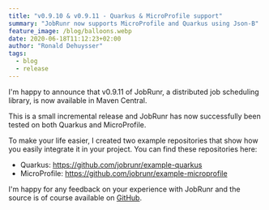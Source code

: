 ```yaml
---
title: "v0.9.10 & v0.9.11 - Quarkus & MicroProfile support"
summary: "JobRunr now supports MicroProfile and Quarkus using Json-B"
feature_image: /blog/balloons.webp
date: 2020-06-18T11:12:23+02:00
author: "Ronald Dehuysser"
tags:
  - blog
  - release
---
```

I'm happy to announce that v0.9.11 of JobRunr, a distributed job scheduling library, is now available in Maven Central.

This is a small incremental release and JobRunr has now successfully been tested on both Quarkus and MicroProfile.

To make your life easier, I created two example repositories that show how you easily integrate it in your project. You can find these repositories here:

- Quarkus: https://github.com/jobrunr/example-quarkus
- MicroProfile: https://github.com/jobrunr/example-microprofile

I'm happy for any feedback on your experience with JobRunr and the source is of course available on [GitHub](https://github.com/jobrunr/jobrunr).